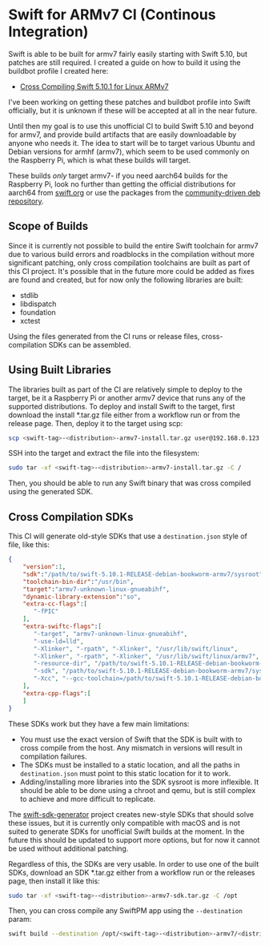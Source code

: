 # Swift for ARMv7 CI (Continous Integration)

Swift is able to be built for armv7 fairly easily starting with Swift 5.10, but patches are still required. I created a guide on how to build it using the buildbot profile I created here:

 - [Cross Compiling Swift 5.10.1 for Linux ARMv7](https://medium.com/@jesselzamora/cross-compiling-swift-5-10-1-for-linux-armv7-b15986c0f1bf)

I've been working on getting these patches and buildbot profile into Swift officially, but it is unknown if these will be accepted at all in the near future.

Until then my goal is to use this unofficial CI to build Swift 5.10 and beyond for armv7, and provide build artifacts that are easily downloadable by anyone who needs it. The idea to start will be to target various Ubuntu and Debian versions for armhf (armv7), which seem to be used commonly on the Raspberry Pi, which is what these builds will target. 

These builds _only_ target armv7- if you need aarch64 builds for the Raspberry Pi, look no further than getting the official distributions for aarch64 from [swift.org](https://www.swift.org/download/) or use the packages from the [community-driven deb repository](https://www.swift-arm.com/installSwift).

## Scope of Builds

Since it is currently not possible to build the entire Swift toolchain for armv7 due to various build errors and roadblocks in the compilation without more significant patching, only cross compilation toolchains are built as part of this CI project. It's possible that in the future more could be added as fixes are found and created, but for now only the following libraries are built:

- stdlib
- libdispatch
- foundation
- xctest

Using the files generated from the CI runs or release files, cross-compilation SDKs can be assembled.

## Using Built Libraries

The libraries built as part of the CI are relatively simple to deploy to the target, be it a Raspberry Pi or another armv7 device that runs any of the supported distributions. To deploy and install Swift to the target, first download the install *.tar.gz file either from a workflow run or from the release page. Then, deploy it to the target using scp:

```bash
scp <swift-tag>-<distribution>-armv7-install.tar.gz user@192.168.0.123:~
```

SSH into the target and extract the file into the filesystem:

```bash
sudo tar -xf <swift-tag>-<distribution>-armv7-install.tar.gz -C /
```

Then, you should be able to run any Swift binary that was cross compiled using the generated SDK.

## Cross Compilation SDKs

This CI will generate old-style SDKs that use a `destination.json` style of file, like this:

```json
{
    "version":1,
    "sdk":"/path/to/swift-5.10.1-RELEASE-debian-bookworm-armv7/sysroot",
    "toolchain-bin-dir":"/usr/bin",
    "target":"armv7-unknown-linux-gnueabihf",
    "dynamic-library-extension":"so",
    "extra-cc-flags":[
       "-fPIC"
    ],
    "extra-swiftc-flags":[
       "-target", "armv7-unknown-linux-gnueabihf",
       "-use-ld=lld",
       "-Xlinker", "-rpath", "-Xlinker", "/usr/lib/swift/linux",
       "-Xlinker", "-rpath", "-Xlinker", "/usr/lib/swift/linux/armv7",
       "-resource-dir", "/path/to/swift-5.10.1-RELEASE-debian-bookworm-armv7/usr/lib/swift",
       "-sdk", "/path/to/swift-5.10.1-RELEASE-debian-bookworm-armv7/sysroot",
       "-Xcc", "--gcc-toolchain=/path/to/swift-5.10.1-RELEASE-debian-bookworm-armv7/sysroot/usr"
    ],
    "extra-cpp-flags":[
    ]
}
```

These SDKs work but they have a few main limitations:

 - You must use the exact version of Swift that the SDK is built with to cross compile from the host. Any mismatch in versions will result in compilation failures.
 - The SDKs must be installed to a static location, and all the paths in `destination.json` must point to this static location for it to work.
 - Adding/installing more libraries into the SDK sysroot is more inflexible. It should be able to be done using a chroot and qemu, but is still complex to achieve and more difficult to replicate.

The [swift-sdk-generator](https://github.com/swiftlang/swift-sdk-generator) project creates new-style SDKs that should solve these issues, but it is currently only compatible with macOS and is not suited to generate SDKs for unofficial Swift builds at the moment. In the future this should be updated to support more options, but for now it cannot be used without additional patching.

Regardless of this, the SDKs are very usable. In order to use one of the built SDKs, download an SDK *.tar.gz either from a workflow run or the releases page, then install it like this:

```bash
sudo tar -xf <swift-tag>-<distribution>-armv7-sdk.tar.gz -C /opt
```

Then, you can cross compile any SwiftPM app using the `--destination` param:

```bash
swift build --destination /opt/<swift-tag>-<distribution>-armv7/<distribution>.json
```
